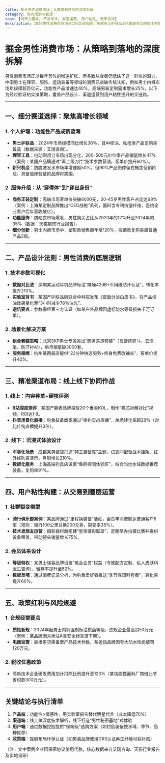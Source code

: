 ```yaml
---
title: 掘金男性消费市场：从策略到落地的深度拆解
category: 财务规划与管理
tags: [消费心理学, 产品设计, 渠道运营, 用户粘性, 政策合规]
description: 2024男性消费市场增长15%实战指南：拆解男士护肤品30%增速背后的技术参数营销策略，解析8000元高端定制西装转化模型，揭秘钓鱼装备28%直播转化率的场景化运营方法论。
---
```

# 掘金男性消费市场：从策略到落地的深度拆解  

男性消费市场正以每年15%的增速扩张，但多数从业者仍低估了这一群体的潜力。中国男士在理容、服饰、运动装备等领域的消费已突破传统认知，例如男士内裤市场年规模超百亿元，功能性产品增速达40%，高端男装定制需求增长25%。以下为经过验证的实操策略，覆盖产品设计、渠道运营到用户粘性提升的全链路。  

---

## 一、细分赛道选择：聚焦高增长领域  
### 1. **个人护理**：功能性产品成新蓝海  
- **男士护肤品**：2024年市场规模同比增长30%，其中控油、祛痘类产品复购率最高（数据来源：艾瑞咨询）。  
- **理容工具**：电动剃须刀市场出现分化，200-500元价位带产品销量增长47%（案例：某国产品牌通过“军工级刀片”技术参数营销，客单价提升60%）。  
- **新兴机会**：防脱洗发水市场年增速超50%，但90%产品仍停留在概念营销阶段，具备临床验证的品牌将突围。  

### 2. **服饰升级**：从“穿得体”到“穿出身份”  
- **商务正装定制**：高端市场客单价突破8000元，30-45岁男性客户占比达68%（案例：上海某定制品牌推出“CEO战袍”系列，面料含专利抗皱纤维，签约企业客户后年营收破亿）。  
- **功能服饰**：防晒衣市场爆发，男性购买占比从2020年的12%升至2024年的35%（数据：天猫服饰行业报告）。  
- **细分创新**：男士内裤市场中，塑形款销售额年增120%，抗菌款复购率超普通产品2倍。  

---

## 二、产品设计法则：男性消费的底层逻辑  
### 1. **技术参数可视化**  
- **数据对比法**：深圳某运动耳机品牌标注“降噪42dB+军用级防汗认证”，转化率提升210%。  
- **实验室背书**：某国产护肤品牌联合中科院发布《皮脂分泌白皮书》，将产品控油效果量化至“3小时减少78%油光”。  
- **避坑要点**：参数需经第三方认证（如某户外品牌因虚标防水等级损失千万订单）。  

### 2. **场景化解决方案**  
- **组合套装策略**：北京SKP男士专区推出“商务差旅套装”（含便携熨斗、去渍笔、防汗衬衫），单月销量破3000套。  
- **服务捆绑**：杭州某西装店提供“22分钟快选服务+终身免费改袖长”，客单价提升40%。  

---

## 三、精准渠道布局：线上线下协同作战  
### 1. **线上：内容种草+硬核评测**  
- **B站深度测评**：某国产腕表品牌投放20个垂类KOL，制作“机芯拆解对比”视频，ROI达1:8。  
- **抖音场景化直播**：钓鱼装备商家通过“夜钓实战直播”，单场转化率超28%（对比传统直播提升3倍）。  

### 2. **线下：沉浸式体验设计**  
- **军事化场景**：成都某男装店打造“特工装备库”主题，试衣间配备战术挂架、红外线防盗演示，月销增长210%。  
- **数据化服务**：上海高端钓具店设置“鱼群探测体验区”，结合当地水域数据推荐装备，复购率91%。  

---

## 四、用户粘性构建：从交易到圈层运营  
### 1. **社群裂变模型**  
- **骑行俱乐部案例**：某品牌通过“里程换装备”活动，会员年消费额达普通客户5倍（规则：骑行100公里兑换200元券，裂变率38%）。  
- **技术发烧友运营**：摄影器材商组建“星空摄影联盟”，定期举办拍摄比赛并提供设备租赁，带动镜头销量增长75%。  

### 2. **会员体系设计**  
- **等级特权**：某男士理容品牌设置“黑金会员”权益（专属配方定制、私人皮肤科医生咨询），留存率提升至82%。  
- **数据反哺**：通过消费记录分析，为钓鱼爱好者推送“季节性饵料套餐”，转化率提升60%。  

---

## 五、政策红利与风险规避  
### 1. **合规经营要点**  
- **质检新规**：2024年起男士内裤强制标注抗菌等级，违规企业最高罚50万元（案例：某品牌因未标注A类安全标准遭下架）。  
- **电商监管**：直播带货需备案产品技术参数，某运动品牌因夸大防水性能被罚120万元。  

### 2. **税收优惠政策**  
- 高新技术企业研发费用加计扣除比例提升至120%（某功能性面料厂商借此节省税款300万元）。  

---

## 关键结论与执行清单  
1. **产品端**：功能性>情感性，用实验室报告替代明星代言（成本降低70%）  
2. **渠道端**：线上做深度技术解析，线下打造“男性秘密基地”式体验  
3. **用户端**：通过数据挖掘提供“保姆级”选购方案（如钓鱼装备按水域、季节、鱼种推荐）  
4. **政策端**：提前布局环保认证（如男装品牌使用GRS认证再生纤维可获补贴）  

（注：文中案例企业因保密协议使用代称，核心数据来自艾瑞咨询、天猫行业报告及实地调研）